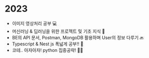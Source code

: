 # 2023
- 이미지 영상처리 공부 💻<br>
- 머신러닝 & 딥러닝을 위한 프로젝트 및 기초 지식 🩻<br>
- BE의 API 문서, Postman, MongoDB 활용하며 User의 정보 다루기 🔙<br>
- Typescript & Nest js 폭넓게 공부!! 🔎 <br>
- 코테.. 아자아자! python 집중공략! 👩‍💻<br>
